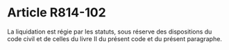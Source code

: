 # Article R814-102

La liquidation est régie par les statuts, sous réserve des dispositions du code civil et de celles du livre II du présent code et du présent paragraphe.